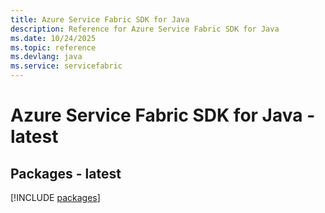 ```yaml
---
title: Azure Service Fabric SDK for Java
description: Reference for Azure Service Fabric SDK for Java
ms.date: 10/24/2025
ms.topic: reference
ms.devlang: java
ms.service: servicefabric
---
```

# Azure Service Fabric SDK for Java - latest
## Packages - latest
[!INCLUDE [packages](service-fabric-index.md)]